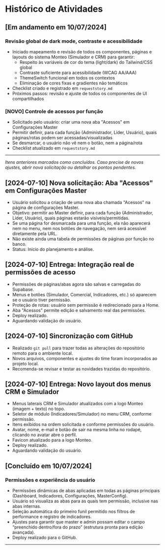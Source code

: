 # Histórico de Atividades

## [Em andamento em 10/07/2024]

### Revisão global de dark mode, contraste e acessibilidade
- Iniciado mapeamento e revisão de todos os componentes, páginas e layouts do sistema Monteo (Simulador e CRM) para garantir:
  - Respeito às variáveis de cor do tema (light/dark) do Tailwind/CSS global
  - Contraste suficiente para acessibilidade (WCAG AA/AAA)
  - ThemeSwitch funcional em todos os contextos
  - Eliminação de cores fixas e gradientes não temáticos
- Checklist criado e registrado em `requeststory.md`
- Próximos passos: revisão e ajuste de todos os componentes de UI compartilhados

### [NOVO] Controle de acessos por função
- Solicitado pelo usuário: criar uma nova aba "Acessos" em Configurações Master
- Permitir definir, para cada função (Administrador, Líder, Usuário), quais páginas/rotas podem ser acessadas/visualizadas
- Se desmarcar, o usuário não vê nem o botão, nem a página/rota
- Checklist atualizado em `requeststory.md`

---

*Itens anteriores marcados como concluídos. Caso precise de novos ajustes, abrir nova solicitação ou detalhar os pontos pendentes.* 

## [2024-07-10] Nova solicitação: Aba "Acessos" em Configurações Master

- Usuário solicitou a criação de uma nova aba chamada "Acessos" na página de configurações Master.
- Objetivo: permitir ao Master definir, para cada função (Administrador, Líder, Usuário), quais páginas estarão visíveis/permitidas.
- Se uma página for desmarcada para uma função, ela não aparecerá nem no menu, nem nos botões de navegação, nem será acessível diretamente pela URL.
- Não existe ainda uma tabela de permissões de páginas por função no banco.
- Status: Início do planejamento e análise. 

## [2024-07-10] Entrega: Integração real de permissões de acesso

- Permissões de páginas/abas agora são salvas e carregadas do Supabase.
- Menus e botões (Simulador, Comercial, Indicadores, etc.) só aparecem se o usuário tiver permissão.
- Proteção de rotas: usuário sem permissão é redirecionado para a Home.
- Aba "Acessos" permite edição e salvamento real das permissões.
- Deploy realizado.
- Aguardando validação do usuário. 

## [2024-07-10] Sincronização com GitHub

- Realizado `git pull` para trazer todas as alterações do repositório remoto para o ambiente local.
- Novos arquivos, componentes e ajustes do time foram incorporados ao projeto local.
- Recomenda-se revisar e testar as novidades trazidas do repositório. 

## [2024-07-10] Entrega: Novo layout dos menus CRM e Simulador

- Menus laterais CRM e Simulador atualizados com a logo Monteo (imagem + texto) no topo.
- Seletor de módulo (Indicadores/Simulador) no menu CRM, conforme permissão.
- Itens exibidos na ordem solicitada e conforme permissões do usuário.
- Avatar, nome, e-mail e botão de sair na mesma linha no rodapé, clicando no avatar abre o perfil.
- Favicon atualizado para a logo Monteo.
- Deploy realizado.
- Aguardando validação do usuário. 

## [Concluído em 10/07/2024]

### Permissões e experiência do usuário
- Permissões dinâmicas de abas aplicadas em todas as páginas principais (Dashboard, Indicadores, Configurações, MasterConfig).
- Usuário só visualiza as abas para as quais tem permissão, inclusive nas abas internas.
- Seleção automática do primeiro funil permitido nos filtros de performance e registro de indicadores.
- Ajustes para garantir que master e admin possam editar o campo “preenchido dentro/fora do prazo” (estrutura pronta para edição avançada).
- Deploy realizado para o GitHub.

--- 